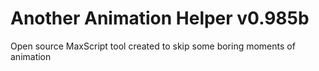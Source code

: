 # Another Animation Helper v0.985b
Open source MaxScript tool created to skip some boring moments of animation
